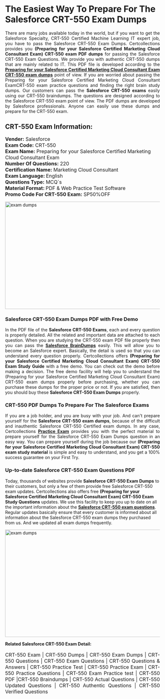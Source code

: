 <h1>The Easiest Way To Prepare For The Salesforce CRT-550 Exam Dumps</h1> <p style="text-align:justify">There are many jobs available today in the world, but if you want to get the Salesforce Specialty, CRT-550 Certified Machine Learning IT expert job, you have to pass the Salesforce CRT-550 Exam Dumps. Certcollections provides you <strong>(Preparing for your Salesforce Certified Marketing Cloud Consultant Exam) CRT-550 exam PDF dumps</strong> for passing the Salesforce CRT-550 Exam Questions. We provide you with authentic CRT-550 dumps that are mainly related to IT. This PDF file is developed according to the <a href="https://www.certsofficial.com/salesforce/crt-550-questions"><strong>Preparing for your Salesforce Certified Marketing Cloud Consultant Exam CRT-550 exam dumps</strong></a> point of view. If you are worried about passing the Preparing for your Salesforce Certified Marketing Cloud Consultant ExamCRT-550 exam practice questions and finding the right brain study dumps. Our customers can pass the <strong>Salesforce CRT-550 exams </strong>easily using our CRT-550 braindumps. The questions are designed according to the Salesforce CRT-550 exam point of view. The PDF dumps are developed by Salesforce professionals. Anyone can easily use these dumps and prepare for the CRT-550 exam.</p> <h2><strong>CRT-550 Exam Information:</strong></h2> <p><span style="font-size:16px"><strong>Vender:</strong> Salesforce<br /> <strong>Exam Code:</strong> CRT-550<br /> <strong>Exam Name:</strong> Preparing for your Salesforce Certified Marketing Cloud Consultant Exam<br /> <strong>Number Of Questions:</strong> 220<br /> <strong>Certification Name:</strong> Marketing Cloud Consultant<br /> <strong>Exam Language: </strong>English<br /> <strong>Questions Type:</strong> MCQ`s<br /> <strong>Material Format: </strong>PDF & Web Practice Test Software<br /> <strong>Promo Code For CRT-550 Exam:</strong> SP50%OFF</span></p> <p><a href="https://www.certsofficial.com/salesforce/crt-550-questions" rel="no-follow"><img alt="exam dumps" src="https://www.certcollections.com/uploads/content/certsofficial.jpg" style="height:350px; width:750px" /></a></p> <h3><strong>Salesforce CRT-550 Exam Dumps PDF with Free Demo</strong></h3> <p style="text-align:justify">In the PDF file of the <strong>Salesforce CRT-550 Exams</strong>, each and every question is properly detailed. All the related and important data are attached to each question. When you are studying the CRT-550 exam PDF file properly then you can pass the <a href="https://www.certsofficial.com/salesforce-dumps"><strong>Salesforce BrainDumps</strong></a> easily. This will allow you to become an Salesforce expert. Basically, the detail is used so that you can understand every question properly. Certcollections offers <strong>(Preparing for your Salesforce Certified Marketing Cloud Consultant Exam) CRT-550 Exam Study Guide</strong> with a free demo. You can check out the demo before making a decision. The free demo facility will help you to understand the (Preparing for your Salesforce Certified Marketing Cloud Consultant Exam) CRT-550 exam dumps properly before purchasing, whether you can purchase these dumps for the proper price or not. If you are satisfied, then you should buy these <strong>Salesforce CRT-550 Exam Dumps</strong> properly.</p> <h3><strong>CRT-550 PDF Dumps To Prepare For The Salesforce Exams</strong></h3> <p style="text-align:justify">If you are a job holder, and you are busy with your job. And can't prepare yourself for the <strong>Salesforce CRT-550 exam dumps</strong>, because of the difficult and inauthentic Salesforce CRT-550 Certified exam dumps. In any case, Certcollections <strong><a href="https://www.certsofficial.com/">Practice Exam</a></strong> provides you with the perfect material to prepare yourself for the Salesforce CRT-550 Exam Dumps question in an easy way. You can prepare yourself during the job because our <strong>(Preparing for your Salesforce Certified Marketing Cloud Consultant Exam) CRT-550 exam study material</strong> is simple and easy to understand, and you get a 100% success guarantee on your First Try.</p> <h3><strong>Up-to-date Salesforce CRT-550 Exam Questions PDF</strong></h3> <p>Today, thousands of websites provide <strong>Salesforce CRT-550 Exam Dumps</strong> to their customers, but only a few of them provide free Salesforce CRT-550 exam updates. Certcollections also offers free <strong>(Preparing for your Salesforce Certified Marketing Cloud Consultant Exam) CRT-550 Exam Study Questions</strong> updates. We use this facility to keep you up to date on all the important information about the <a href="https://www.certsofficial.com/salesforce/crt-550-questions"><strong>Salesforce CRT-550 exam questions</strong></a>. Regular updates basically ensure that every customer is informed about all information about the Salesforce CRT-550 exam dumps they purchased from us. And we updated all exam dumps frequently.</p> <p><a href="https://www.certsofficial.com/salesforce/crt-550-questions"><img alt="exam dumps " src="https://www.certcollections.com/uploads/content/certsofficial2.jpg" style="height:350px; width:750px" /></a></p> <p style="text-align:justify"><span style="font-size:14px"><strong>Related Salesforce CRT-550 Exam Detail:</strong></span><br /> <br /> <span style="font-size:16px">CRT-550 Exam | CRT-550 Dumps | CRT-550 Exam Dumps | CRT-550 Questions | CRT-550 Exam Questions | CRT-550 Questions & Answers | CRT-550 Practice Test | CRT-550 Practice Exam | CRT-550 Practice Questions | CRT-550 Exam Practice test | CRT-550 PDF |CRT-550 Braindumps | CRT-550 Actual Questions | CRT-550 Updated Questions | CRT-550 Authentic Questions | CRT-550 Verified Questions</span></p>
